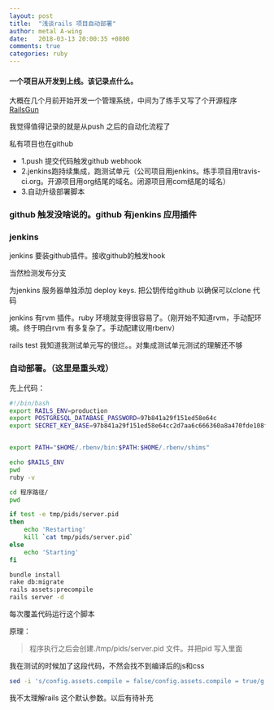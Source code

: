 ```yaml
---
layout: post
title:  "浅谈rails 项目自动部署"
author: metal A-wing
date:   2018-03-13 20:00:35 +0800
comments: true
categories: ruby
---
```


#### 一个项目从开发到上线。该记录点什么。

大概在几个月前开始开发一个管理系统，中间为了练手又写了个开源程序 [RailsGun](https://github.com/MoePlayer/RailsGun)

我觉得值得记录的就是从push 之后的自动化流程了

私有项目也在github

- 1.push 提交代码触发github webhook
- 2.jenkins跑持续集成，跑测试单元（公司项目用jenkins。练手项目用travis-ci.org。开源项目用org结尾的域名。闭源项目用com结尾的域名）
- 3.自动升级部署脚本


### github 触发没啥说的。github 有jenkins 应用插件

### jenkins
jenkins 要装github插件。接收github的触发hook

当然检测发布分支

为jenkins 服务器单独添加 deploy keys. 把公钥传给github 以确保可以clone 代码

jenkins 有rvm 插件。ruby 环境就变得很容易了。（刚开始不知道rvm，手动配环境。终于明白rvm 有多复杂了。手动配建议用rbenv）

rails test 我知道我测试单元写的很烂。。对集成测试单元测试的理解还不够

### 自动部署。（这里是重头戏）
先上代码：

```sh
#!/bin/bash
export RAILS_ENV=production
export POSTGRESQL_DATABASE_PASSWORD=97b841a29f151ed58e64c
export SECRET_KEY_BASE=97b841a29f151ed58e64cc2d7aa6c666360a8a470fde108fec2aff7ed103db38ecbaa85a533bd39890b3f83adcb0000274a7e6b3fc36b9b0830dc30b97a2818d


export PATH="$HOME/.rbenv/bin:$PATH:$HOME/.rbenv/shims"

echo $RAILS_ENV
pwd
ruby -v

cd 程序路径/
pwd

if test -e tmp/pids/server.pid
then
    echo 'Restarting'
    kill `cat tmp/pids/server.pid`
else
    echo 'Starting'
fi

bundle install
rake db:migrate
rails assets:precompile
rails server -d

```
每次覆盖代码运行这个脚本

原理：

> 程序执行之后会创建./tmp/pids/server.pid 文件。并把pid 写入里面

我在测试的时候加了这段代码，不然会找不到编译后的js和css

```sh
sed -i 's/config.assets.compile = false/config.assets.compile = true/g' config/environments/production.rb
```

我不太理解rails 这个默认参数。以后有待补充

